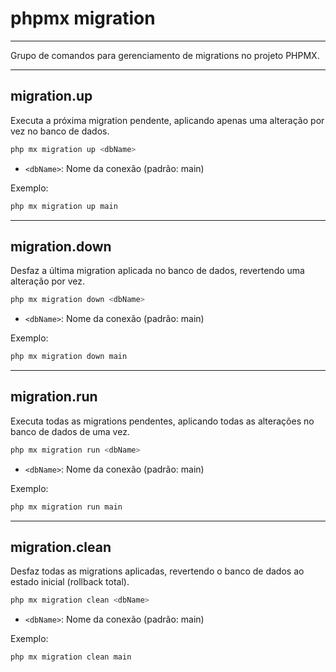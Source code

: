 # phpmx migration

---

Grupo de comandos para gerenciamento de migrations no projeto PHPMX.

---

## migration.up

Executa a próxima migration pendente, aplicando apenas uma alteração por vez no banco de dados.

```sh
php mx migration up <dbName>
```

- `<dbName>`: Nome da conexão (padrão: main)

Exemplo:

```sh
php mx migration up main
```

---

## migration.down

Desfaz a última migration aplicada no banco de dados, revertendo uma alteração por vez.

```sh
php mx migration down <dbName>
```

- `<dbName>`: Nome da conexão (padrão: main)

Exemplo:

```sh
php mx migration down main
```

---

## migration.run

Executa todas as migrations pendentes, aplicando todas as alterações no banco de dados de uma vez.

```sh
php mx migration run <dbName>
```

- `<dbName>`: Nome da conexão (padrão: main)

Exemplo:

```sh
php mx migration run main
```

---

## migration.clean

Desfaz todas as migrations aplicadas, revertendo o banco de dados ao estado inicial (rollback total).

```sh
php mx migration clean <dbName>
```

- `<dbName>`: Nome da conexão (padrão: main)

Exemplo:

```sh
php mx migration clean main
```
